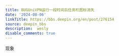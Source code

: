 ```yaml
---
title: BUGUniVPN运行一段时间后任务栏图标消失
date: '2024-08-06'
linkTitle: https://bbs.deepin.org/en/post/276154
source: deepin_bbs
description:  wesly 
disable_comments: true
---
```

现象
